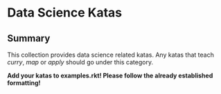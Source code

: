 # Data Science Katas

## Summary

This collection provides data science related katas. Any katas that teach _curry_, _map_ or _apply_ should go under this category.

__Add your katas to examples.rkt! Please follow the already established formatting!__

